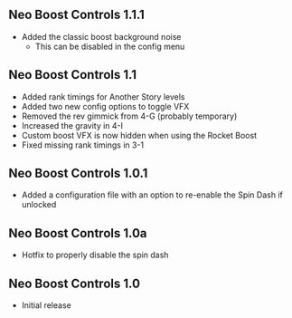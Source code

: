 ## Neo Boost Controls 1.1.1
- Added the classic boost background noise
	- This can be disabled in the config menu

## Neo Boost Controls 1.1
- Added rank timings for Another Story levels
- Added two new config options to toggle VFX
- Removed the rev gimmick from 4-G (probably temporary)
- Increased the gravity in 4-I
- Custom boost VFX is now hidden when using the Rocket Boost
- Fixed missing rank timings in 3-1

## Neo Boost Controls 1.0.1
- Added a configuration file with an option to re-enable the Spin Dash if unlocked

## Neo Boost Controls 1.0a
- Hotfix to properly disable the spin dash

## Neo Boost Controls 1.0
- Initial release
